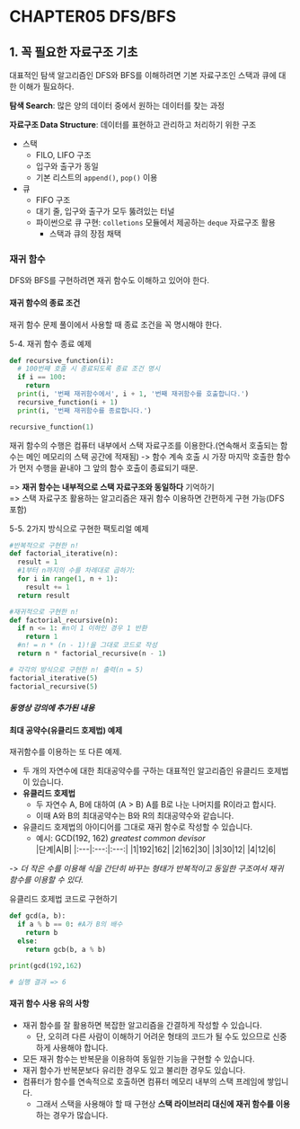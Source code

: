 # CHAPTER05 DFS/BFS

## 1. 꼭 필요한 자료구조 기초

대표적인 탐색 알고리즘인 DFS와 BFS를 이해하려면 기본 자료구조인 스택과 큐에 대한 이해가 필요하다.

**탐색 Search**: 많은 양의 데이터 중에서 원하는 데이터를 찾는 과정

**자료구조 Data Structure**: 데이터를 표현하고 관리하고 처리하기 위한 구조

- 스택
  - FILO, LIFO 구조
  - 입구와 출구가 동일
  - 기본 리스트의 `append()`, `pop()` 이용
- 큐
  - FIFO 구조
  - 대기 줄, 입구와 출구가 모두 뚫려있는 터널
  - 파이썬으로 큐 구현: `colletions` 모듈에서 제공하는 `deque` 자료구조 활용
    - 스택과 큐의 장점 채택

### 재귀 함수

DFS와 BFS를 구현하려면 재귀 함수도 이해하고 있어야 한다.

#### 재귀 함수의 종료 조건

재귀 함수 문제 풀이에서 사용할 때 종료 조건을 꼭 명시해야 한다.

5-4. 재귀 함수 종료 예제

```python
def recursive_function(i):
  # 100번째 호출 시 종료되도록 종료 조건 명시
  if i == 100:
    return
  print(i, '번째 재귀함수에서', i + 1, '번째 재귀함수를 호출합니다.')
  recursive_function(i + 1)
  print(i, '번째 재귀함수를 종료합니다.')

recursive_function(1)
```

재귀 함수의 수행은 컴퓨터 내부에서 스택 자료구조를 이용한다.(연속해서 호출되는 함수는 메인 메모리의 스택 공간에 적재됨) -> 함수 계속 호출 시 가장 마지막 호출한 함수가 먼저 수행을 끝내야 그 앞의 함수 호출이 종료되기 때문.

=> **재귀 함수는 내부적으로 스택 자료구조와 동일하다** 기억하기  
=> 스택 자료구조 활용하는 알고리즘은 재귀 함수 이용하면 간편하게 구현 가능(DFS 포함)

5-5. 2가지 방식으로 구현한 팩토리얼 예제

```python
#반복적으로 구현한 n!
def factorial_iterative(n):
  result = 1
  #1부터 n까지의 수를 차례대로 곱하기:
  for i in range(1, n + 1):
    result += 1
  return result

#재귀적으로 구현한 n!
def factorial_recursive(n):
  if n <= 1: #n이 1 이하인 경우 1 반환
    return 1
  #n! = n * (n - 1)!을 그대로 코드로 작성
  return n * factorial_recursive(n - 1)

# 각각의 방식으로 구현한 n! 출력(n = 5)
factorial_iterative(5)
factorial_recursive(5)
```

#### _동영상 강의에 추가된 내용_

#### 최대 공약수(유클리드 호제법) 예제

재귀함수를 이용하는 또 다른 예제.

- 두 개의 자연수에 대한 최대공약수를 구하는 대표적인 알고리즘인 유클리드 호제법이 있습니다.
- **유클리드 호제법**
  - 두 자연수 A, B에 대하여 (A > B) A를 B로 나눈 나머지를 R이라고 합시다.
  - 이때 A와 B의 최대공약수는 B와 R의 최대공약수와 같습니다.
- 유클리드 호제법의 아이디어를 그대로 재귀 함수로 작성할 수 있습니다.
  - 예시: GCD(192, 162) _greatest common devisor_  
    |단계|A|B|
    |:---|:---:|:---:|
    |1|192|162|
    |2|162|30|
    |3|30|12|
    |4|12|6|

_-> 더 작은 수를 이용해 식을 간단히 바꾸는 형태가 반복적이고 동일한 구조여서 재귀 함수를 이용할 수 있다._

유클리드 호제법 코드로 구현하기

```python
def gcd(a, b):
  if a % b == 0: #A가 B의 배수
    return b
  else:
    return gcb(b, a % b)

print(gcd(192,162)

# 실행 결과 => 6
```

#### 재귀 함수 사용 유의 사항

- 재귀 함수를 잘 활용하면 복잡한 알고리즘을 간결하게 작성할 수 있습니다.
  - 단, 오히려 다른 사람이 이해하기 어려운 형태의 코드가 될 수도 있으므로 신중하게 사용해야 합니다.
- 모든 재귀 함수는 반복문을 이용하여 동일한 기능을 구현할 수 있습니다.
- 재귀 함수가 반복문보다 유리한 경우도 있고 불리한 경우도 있습니다.
- 컴퓨터가 함수를 연속적으로 호출하면 컴퓨터 메모리 내부의 스택 프레임에 쌓입니다.
  - 그래서 스택을 사용해야 할 때 구현상 **스택 라이브러리 대신에 재귀 함수를 이용**하는 경우가 많습니다.
